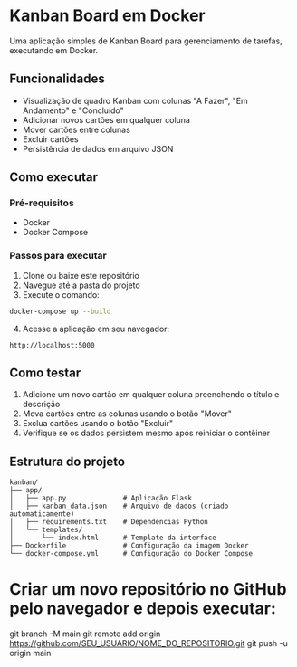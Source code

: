 # Kanban Board em Docker

Uma aplicação simples de Kanban Board para gerenciamento de tarefas, executando em Docker.

## Funcionalidades

- Visualização de quadro Kanban com colunas "A Fazer", "Em Andamento" e "Concluído"
- Adicionar novos cartões em qualquer coluna
- Mover cartões entre colunas
- Excluir cartões
- Persistência de dados em arquivo JSON

## Como executar

### Pré-requisitos

- Docker
- Docker Compose

### Passos para executar

1. Clone ou baixe este repositório
2. Navegue até a pasta do projeto
3. Execute o comando:

```bash
docker-compose up --build
```

4. Acesse a aplicação em seu navegador:

```
http://localhost:5000
```

## Como testar

1. Adicione um novo cartão em qualquer coluna preenchendo o título e descrição
2. Mova cartões entre as colunas usando o botão "Mover"
3. Exclua cartões usando o botão "Excluir"
4. Verifique se os dados persistem mesmo após reiniciar o contêiner

## Estrutura do projeto

```
kanban/
├── app/
│   ├── app.py              # Aplicação Flask
│   ├── kanban_data.json    # Arquivo de dados (criado automaticamente)
│   ├── requirements.txt    # Dependências Python
│   └── templates/
│       └── index.html      # Template da interface
├── Dockerfile              # Configuração da imagem Docker
└── docker-compose.yml      # Configuração do Docker Compose
```

# Criar um novo repositório no GitHub pelo navegador e depois executar:
git branch -M main
git remote add origin https://github.com/SEU_USUARIO/NOME_DO_REPOSITORIO.git
git push -u origin main
